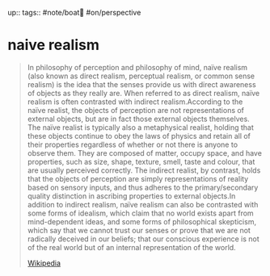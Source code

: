 up:: 
tags:: #note/boat🚤 #on/perspective 

# naive realism

> In philosophy of perception and philosophy of mind, naïve realism (also known as direct realism, perceptual realism, or common sense realism) is the idea that the senses provide us with direct awareness of objects as they really are. When referred to as direct realism, naïve realism is often contrasted with indirect realism.According to the naïve realist, the objects of perception are not representations of external objects, but are in fact those external objects themselves. The naïve realist is typically also a metaphysical realist, holding that these objects continue to obey the laws of physics and retain all of their properties regardless of whether or not there is anyone to observe them. They are composed of matter, occupy space, and have properties, such as size, shape, texture, smell, taste and colour, that are usually perceived correctly. The indirect realist, by contrast, holds that the objects of perception are simply representations of reality based on sensory inputs, and thus adheres to the primary/secondary quality distinction in ascribing properties to external objects.In addition to indirect realism, naïve realism can also be contrasted with some forms of idealism, which claim that no world exists apart from mind-dependent ideas, and some forms of philosophical skepticism, which say that we cannot trust our senses or prove that we are not radically deceived in our beliefs; that our conscious experience is not of the real world but of an internal representation of the world.
>
> [Wikipedia](https://en.wikipedia.org/wiki/Na%C3%AFve%20realism)
